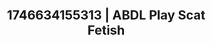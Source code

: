 ---
categories:
- Retro fantasy play
- Dominant softness
- AI-generated
- Virtual lover intimacy
- Dark fantasy erotica
- ASMR
- Shadow kink
- Cosplay
image: /assets/images/1746634155313.jpg
layout: post
seo:
  description: Featured content with high-quality Scat Fetish, ABDL Play. HD images
    available.
  keywords: Scat Fetish, ABDL Play
  og_image: /assets/images/1746634155313.jpg
  schema_type: VisualArtwork
tags:
- '#1746634155313'
- Scat Fetish
- ABDL Play
title: 1746634155313 | ABDL Play Scat Fetish
---